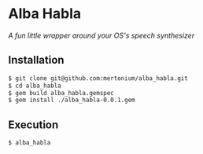 # Alba Habla

_A fun little wrapper around your OS's speech synthesizer_

## Installation

```bash
$ git clone git@github.com:mertonium/alba_habla.git
$ cd alba_habla
$ gem build alba_habla.gemspec
$ gem install ./alba_habla-0.0.1.gem
```

## Execution

```bash
$ alba_habla
```

